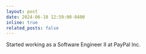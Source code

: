 ```yaml
---
layout: post
date: 2024-06-10 12:59:00-0400
inline: true
related_posts: false
---
```


Started working as a Software Engineer II at PayPal Inc.